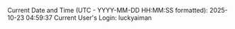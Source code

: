 Current Date and Time (UTC - YYYY-MM-DD HH:MM:SS formatted): 2025-10-23 04:59:37
Current User's Login: luckyaiman
